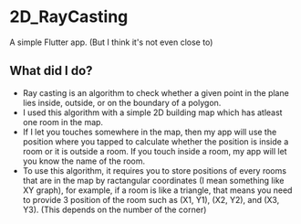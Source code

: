 # 2D_RayCasting

A simple Flutter app. (But I think it's not even close to)

## What did I do?

- Ray casting is an algorithm to check whether a given point in the plane lies inside, outside, or on the boundary of a polygon.
- I used this algorithm with a simple 2D building map which has atleast one room in the map.
- If I let you touches somewhere in the map, then my app will use the position where you tapped to calculate whether the position is inside a room or it is outside a room. If you touch inside a room, my app will let you know the name of the room.
- To use this algorithm, it requires you to store positions of every rooms that are in the map by ractangular coordinates (I mean something like XY graph), for example, if a room is like a triangle, that means you need to provide 3 position of the room such as (X1, Y1), (X2, Y2), and (X3, Y3). (This depends on the number of the corner)
